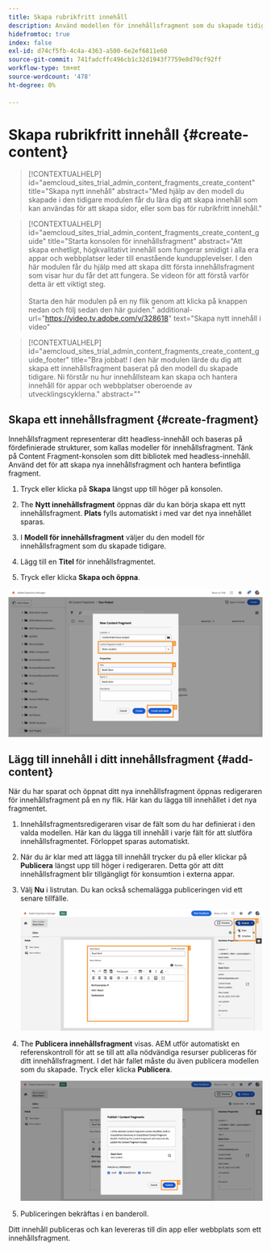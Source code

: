 ```yaml
---
title: Skapa rubrikfritt innehåll
description: Använd modellen för innehållsfragment som du skapade tidigare för att skapa innehåll som kan användas för att skapa sidor, eller som bas för rubrikfritt innehåll.
hidefromtoc: true
index: false
exl-id: d74cf5fb-4c4a-4363-a500-6e2ef6811e60
source-git-commit: 741fadcffc496cb1c32d1943f7759e8d70cf92ff
workflow-type: tm+mt
source-wordcount: '478'
ht-degree: 0%

---
```



# Skapa rubrikfritt innehåll {#create-content}

>[!CONTEXTUALHELP]
>id="aemcloud_sites_trial_admin_content_fragments_create_content"
>title="Skapa nytt innehåll"
>abstract="Med hjälp av den modell du skapade i den tidigare modulen får du lära dig att skapa innehåll som kan användas för att skapa sidor, eller som bas för rubrikfritt innehåll."

>[!CONTEXTUALHELP]
>id="aemcloud_sites_trial_admin_content_fragments_create_content_guide"
>title="Starta konsolen för innehållsfragment"
>abstract="Att skapa enhetligt, högkvalitativt innehåll som fungerar smidigt i alla era appar och webbplatser leder till enastående kundupplevelser. I den här modulen får du hjälp med att skapa ditt första innehållsfragment som visar hur du får det att fungera. Se videon för att förstå varför detta är ett viktigt steg.<br><br>Starta den här modulen på en ny flik genom att klicka på knappen nedan och följ sedan den här guiden."
>additional-url="https://video.tv.adobe.com/v/328618" text="Skapa nytt innehåll i video"

>[!CONTEXTUALHELP]
>id="aemcloud_sites_trial_admin_content_fragments_create_content_guide_footer"
>title="Bra jobbat! I den här modulen lärde du dig att skapa ett innehållsfragment baserat på den modell du skapade tidigare. Ni förstår nu hur innehållsteam kan skapa och hantera innehåll för appar och webbplatser oberoende av utvecklingscyklerna."
>abstract=""

## Skapa ett innehållsfragment {#create-fragment}

Innehållsfragment representerar ditt headless-innehåll och baseras på fördefinierade strukturer, som kallas modeller för innehållsfragment. Tänk på Content Fragment-konsolen som ditt bibliotek med headless-innehåll. Använd det för att skapa nya innehållsfragment och hantera befintliga fragment.

1. Tryck eller klicka på **Skapa** längst upp till höger på konsolen.

1. The **Nytt innehållsfragment** öppnas där du kan börja skapa ett nytt innehållsfragment. **Plats** fylls automatiskt i med var det nya innehållet sparas.

1. I **Modell för innehållsfragment** väljer du den modell för innehållsfragment som du skapade tidigare.

1. Lägg till en **Titel** för innehållsfragmentet.

1. Tryck eller klicka **Skapa och öppna**.

![Skapa ett nytt innehållsfragment](assets/do-not-localize/create-content-3-4-5.png)

## Lägg till innehåll i ditt innehållsfragment {#add-content}

När du har sparat och öppnat ditt nya innehållsfragment öppnas redigeraren för innehållsfragment på en ny flik. Här kan du lägga till innehållet i det nya fragmentet.

1. Innehållsfragmentsredigeraren visar de fält som du har definierat i den valda modellen. Här kan du lägga till innehåll i varje fält för att slutföra innehållsfragmentet. Förloppet sparas automatiskt.

1. När du är klar med att lägga till innehåll trycker du på eller klickar på **Publicera** längst upp till höger i redigeraren. Detta gör att ditt innehållsfragment blir tillgängligt för konsumtion i externa appar.

1. Välj **Nu** i listrutan. Du kan också schemalägga publiceringen vid ett senare tillfälle.

   ![Skapa innehåll](assets/do-not-localize/add-content-1-2.png)

1. The **Publicera innehållsfragment** visas. AEM utför automatiskt en referenskontroll för att se till att alla nödvändiga resurser publiceras för ditt innehållsfragment. I det här fallet måste du även publicera modellen som du skapade. Tryck eller klicka **Publicera**.

   ![Publicerings- och referenskontroll](assets/do-not-localize/publish-4.png)

1. Publiceringen bekräftas i en banderoll.

Ditt innehåll publiceras och kan levereras till din app eller webbplats som ett innehållsfragment.
